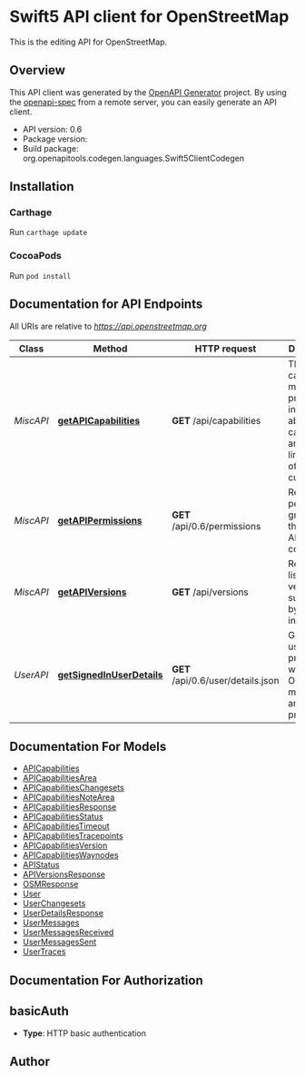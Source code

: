 # Swift5 API client for OpenStreetMap

This is the editing API for OpenStreetMap.

## Overview
This API client was generated by the [OpenAPI Generator](https://openapi-generator.tech) project.  By using the [openapi-spec](https://github.com/OAI/OpenAPI-Specification) from a remote server, you can easily generate an API client.

- API version: 0.6
- Package version: 
- Build package: org.openapitools.codegen.languages.Swift5ClientCodegen

## Installation

### Carthage

Run `carthage update`

### CocoaPods

Run `pod install`

## Documentation for API Endpoints

All URIs are relative to *https://api.openstreetmap.org*

Class | Method | HTTP request | Description
------------ | ------------- | ------------- | -------------
*MiscAPI* | [**getAPICapabilities**](docs/MiscAPI.md#getapicapabilities) | **GET** /api/capabilities | This API call is meant to provide information about the capabilities and limitations of the current API.
*MiscAPI* | [**getAPIPermissions**](docs/MiscAPI.md#getapipermissions) | **GET** /api/0.6/permissions | Returns the permissions granted to the current API connection.
*MiscAPI* | [**getAPIVersions**](docs/MiscAPI.md#getapiversions) | **GET** /api/versions | Returns a list of API versions supported by this instance.
*UserAPI* | [**getSignedInUserDetails**](docs/UserAPI.md#getsignedinuserdetails) | **GET** /api/0.6/user/details.json | Get the user&#39;s profile as well as their OSM messages and preferences


## Documentation For Models

 - [APICapabilities](docs/APICapabilities.md)
 - [APICapabilitiesArea](docs/APICapabilitiesArea.md)
 - [APICapabilitiesChangesets](docs/APICapabilitiesChangesets.md)
 - [APICapabilitiesNoteArea](docs/APICapabilitiesNoteArea.md)
 - [APICapabilitiesResponse](docs/APICapabilitiesResponse.md)
 - [APICapabilitiesStatus](docs/APICapabilitiesStatus.md)
 - [APICapabilitiesTimeout](docs/APICapabilitiesTimeout.md)
 - [APICapabilitiesTracepoints](docs/APICapabilitiesTracepoints.md)
 - [APICapabilitiesVersion](docs/APICapabilitiesVersion.md)
 - [APICapabilitiesWaynodes](docs/APICapabilitiesWaynodes.md)
 - [APIStatus](docs/APIStatus.md)
 - [APIVersionsResponse](docs/APIVersionsResponse.md)
 - [OSMResponse](docs/OSMResponse.md)
 - [User](docs/User.md)
 - [UserChangesets](docs/UserChangesets.md)
 - [UserDetailsResponse](docs/UserDetailsResponse.md)
 - [UserMessages](docs/UserMessages.md)
 - [UserMessagesReceived](docs/UserMessagesReceived.md)
 - [UserMessagesSent](docs/UserMessagesSent.md)
 - [UserTraces](docs/UserTraces.md)


## Documentation For Authorization


## basicAuth

- **Type**: HTTP basic authentication


## Author




